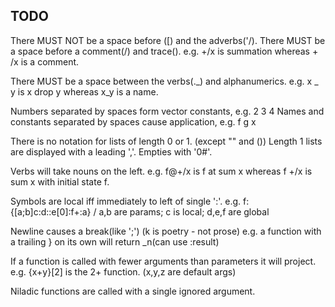 ## TODO

There MUST NOT be a space before ([) and the adverbs('/\).
There MUST be a space before a comment(/) and trace(\).
e.g. +/x is summation whereas  + /x is a comment.

There MUST be a space between the verbs(._) and alphanumerics.
e.g. x _ y is x drop y whereas  x_y is a name.
 
Numbers separated by spaces form vector constants, e.g. 2 3 4
Names and constants separated by spaces cause application, e.g. f g x

There is no notation for lists of length 0 or 1. (except "" and ())
Length 1 lists are displayed with a leading ','. Empties with '0#'.

Verbs will take nouns on the left.
e.g. f@+/x is f at sum x whereas f +/x is sum x with initial state f.

Symbols are local iff immediately to left of single ':'. 
e.g. f:{[a;b]c:d::e[0]:f+:a} / a,b are params; c is local; d,e,f are global

Newline causes a break(like ';') (k is poetry - not prose)
e.g. a function with a trailing } on its own will return _n(can use :result)

If a function is called with fewer arguments than parameters it will project.
e.g. {x+y}[2] is the 2+ function. (x,y,z are default args)

Niladic functions are called with a single ignored argument.

